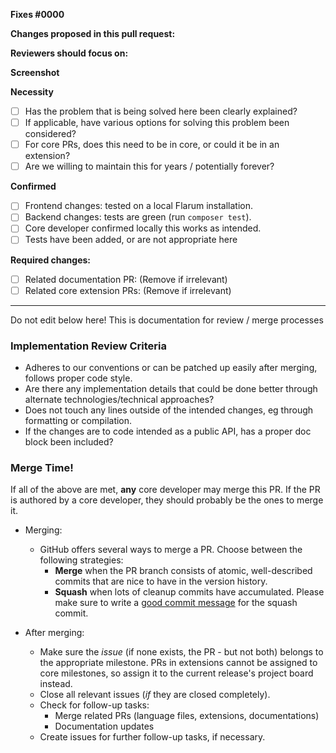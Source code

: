 <!--
IMPORTANT: We applaud pull requests, they excite us every single time. As we have an obligation to maintain a healthy code standard and quality, we take sufficient time for reviews. Please do create a separate pull request per change/issue/feature; we will ask you to split bundled pull requests.
-->

**Fixes #0000**

**Changes proposed in this pull request:**
<!-- fill this out, mention the pages and/or components which have been impacted -->

**Reviewers should focus on:**
<!-- fill this out, ask for feedback on specific changes you are unsure about -->

**Screenshot**
<!-- include an image of the most relevant user-facing change, if any -->


**Necessity**

- [ ] Has the problem that is being solved here been clearly explained?
- [ ] If applicable, have various options for solving this problem been considered?
- [ ] For core PRs, does this need to be in core, or could it be in an extension?
- [ ] Are we willing to maintain this for years / potentially forever?

**Confirmed**

- [ ] Frontend changes: tested on a local Flarum installation.
- [ ] Backend changes: tests are green (run `composer test`).
- [ ] Core developer confirmed locally this works as intended.
- [ ] Tests have been added, or are not appropriate here

**Required changes:**

- [ ] Related documentation PR: (Remove if irrelevant)
- [ ] Related core extension PRs: (Remove if irrelevant)

---

Do not edit below here! This is documentation for review / merge processes

### Implementation Review Criteria

- Adheres to our conventions or can be patched up easily after merging, follows proper code style.
- Are there any implementation details that could be done better through alternate technologies/technical approaches?
- Does not touch any lines outside of the intended changes, eg through formatting or compilation.
- If the changes are to code intended as a public API, has a proper doc block been included?

### Merge Time!

If all of the above are met, **any** core developer may merge this PR. If the PR is authored by a core developer, they should probably be the ones to merge it.

- Merging:
  - GitHub offers several ways to merge a PR. Choose between the following strategies:
    - **Merge** when the PR branch consists of atomic, well-described commits that are nice to have in the version history.
    - **Squash** when lots of cleanup commits have accumulated. Please make sure to write a [good commit message](https://chris.beams.io/posts/git-commit/) for the squash commit.

- After merging:
  - Make sure the *issue* (if none exists, the PR - but not both) belongs to the appropriate milestone. PRs in extensions cannot be assigned to core milestones, so assign it to the current release's project board instead.
  - Close all relevant issues (*if* they are closed completely).
  - Check for follow-up tasks:
    - Merge related PRs (language files, extensions, documentations)
    - Documentation updates
  - Create issues for further follow-up tasks, if necessary.

